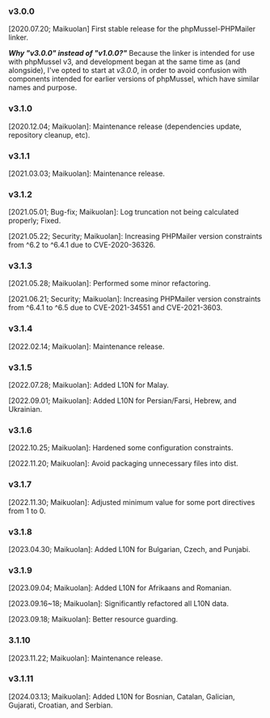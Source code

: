 ### v3.0.0

[2020.07.20; Maikuolan] First stable release for the phpMussel-PHPMailer linker.

__*Why "v3.0.0" instead of "v1.0.0?"*__ Because the linker is intended for use with phpMussel v3, and development began at the same time as (and alongside), I've opted to start at *v3.0.0*, in order to avoid confusion with components intended for earlier versions of phpMussel, which have similar names and purpose.

### v3.1.0

[2020.12.04; Maikuolan]: Maintenance release (dependencies update, repository cleanup, etc).

### v3.1.1

[2021.03.03; Maikuolan]: Maintenance release.

### v3.1.2

[2021.05.01; Bug-fix; Maikuolan]: Log truncation not being calculated properly; Fixed.

[2021.05.22; Security; Maikuolan]: Increasing PHPMailer version constraints from ^6.2 to ^6.4.1 due to CVE-2020-36326.

### v3.1.3

[2021.05.28; Maikuolan]: Performed some minor refactoring.

[2021.06.21; Security; Maikuolan]: Increasing PHPMailer version constraints from ^6.4.1 to ^6.5 due to CVE-2021-34551 and CVE-2021-3603.

### v3.1.4

[2022.02.14; Maikuolan]: Maintenance release.

### v3.1.5

[2022.07.28; Maikuolan]: Added L10N for Malay.

[2022.09.01; Maikuolan]: Added L10N for Persian/Farsi, Hebrew, and Ukrainian.

### v3.1.6

[2022.10.25; Maikuolan]: Hardened some configuration constraints.

[2022.11.20; Maikuolan]: Avoid packaging unnecessary files into dist.

### v3.1.7

[2022.11.30; Maikuolan]: Adjusted minimum value for some port directives from 1 to 0.

### v3.1.8

[2023.04.30; Maikuolan]: Added L10N for Bulgarian, Czech, and Punjabi.

### v3.1.9

[2023.09.04; Maikuolan]: Added L10N for Afrikaans and Romanian.

[2023.09.16~18; Maikuolan]: Significantly refactored all L10N data.

[2023.09.18; Maikuolan]: Better resource guarding.

### 3.1.10

[2023.11.22; Maikuolan]: Maintenance release.

### v3.1.11

[2024.03.13; Maikuolan]: Added L10N for Bosnian, Catalan, Galician, Gujarati, Croatian, and Serbian.
